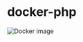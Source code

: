 # docker-php

![Docker image](https://github.com/khamdullaevuz/cicd-test/actions/workflows/docker-image.yml/badge.svg)
